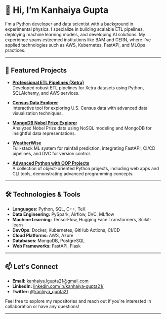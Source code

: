 # 👋 Hi, I’m Kanhaiya Gupta

I'm a Python developer and data scientist with a background in experimental physics. I specialize in building scalable ETL pipelines, deploying machine learning models, and developing AI solutions. My experience spans esteemed institutions like BAM and CERN, where I've applied technologies such as AWS, Kubernetes, FastAPI, and MLOps practices.

---

## 🚀 Featured Projects

- **[Professional ETL Pipelines (Xetra)](https://github.com/kanhaiya-gupta/Professional-ETL-pipelines-Xetra)**  
  Developed robust ETL pipelines for Xetra datasets using Python, SQLAlchemy, and AWS services.

- **[Census Data Explorer](https://github.com/kanhaiya-gupta/Census-Data-Explorer-)**  
  Interactive tool for exploring U.S. Census data with advanced data visualization techniques.

- **[MongoDB Nobel Prize Explorer](https://github.com/kanhaiya-gupta/MongoDB-Nobel-Prize-Explorer)**  
  Analyzed Nobel Prize data using NoSQL modeling and MongoDB for insightful data representations.

- **[WeatherWise](https://github.com/kanhaiya-gupta/WeatherWise)**  
  Full-stack ML system for rainfall prediction, integrating FastAPI, CI/CD pipelines, and DVC for version control.

- **[Advanced Python with OOP Projects](https://github.com/kanhaiya-gupta/Advanced-Python-with-OOP-Projects)**  
  A collection of object-oriented Python projects, including web apps and CLI tools, demonstrating advanced programming concepts.

---

## 🛠️ Technologies & Tools

- **Languages:** Python, SQL, C++, TeX
- **Data Engineering:** PySpark, Airflow, DVC, MLflow
- **Machine Learning:** TensorFlow, Hugging Face Transformers, Scikit-learn
- **DevOps:** Docker, Kubernetes, GitHub Actions, CI/CD
- **Cloud Platforms:** AWS, Azure
- **Databases:** MongoDB, PostgreSQL
- **Web Frameworks:** FastAPI, Flask

---

## 📫 Let's Connect

- **Email:** [kanhaiya.lgupta21@gmail.com](mailto:kanhaiya.lgupta21@gmail.com)
- **LinkedIn:** [linkedin.com/in/kanhaiya-gupta21/](https://www.linkedin.com/in/kanhaiya-gupta21/)
- **Twitter:** [@kanhiya_gupta21](https://twitter.com/kanhiya_gupta21)

Feel free to explore my repositories and reach out if you're interested in collaboration or have any questions!

---
